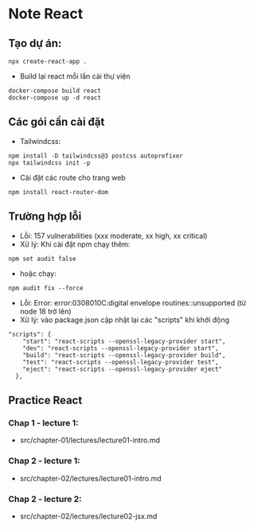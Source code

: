 # Note React
## Tạo dự án: 
```
npx create-react-app .
```
- Build lại react mỗi lần cài thự viện
```
docker-compose build react
docker-compose up -d react
```

## Các gói cần cài đặt
- Tailwindcss:
```
npm install -D tailwindcss@3 postcss autoprefixer
npx tailwindcss init -p
```
- Cài đặt các route cho trang web
```
npm install react-router-dom
```

## Trường hợp lỗi
- Lỗi: 157 vulnerabilities (xxx moderate, xx high, xx critical)
- Xử lý: Khi cài đặt npm chạy thêm:
```
npm set audit false
```
- hoặc chạy: 
```
npm audit fix --force
```
- Lỗi: Error: error:0308010C:digital envelope routines::unsupported (từ node 18 trở lên)
- Xử lý: vào package.json cập nhật lại các "scripts" khi khởi động
```
"scripts": {
    "start": "react-scripts --openssl-legacy-provider start",
    "dev": "react-scripts --openssl-legacy-provider start",
    "build": "react-scripts --openssl-legacy-provider build",
    "test": "react-scripts --openssl-legacy-provider test",
    "eject": "react-scripts --openssl-legacy-provider eject"
  },
```

## Practice React
### Chap 1 - lecture 1: 
- src/chapter-01/lectures/lecture01-intro.md

### Chap 2 - lecture 1: 
- src/chapter-02/lectures/lecture01-intro.md

### Chap 2 - lecture 2:
- src/chapter-02/lectures/lecture02-jsx.md